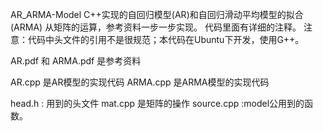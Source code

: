 AR_ARMA-Model
C++实现的自回归模型(AR)和自回归滑动平均模型的拟合(ARMA)
从矩阵的运算，参考资料一步一步实现。
代码里面有详细的注释。
注意：代码中头文件的引用不是很规范；本代码在Ubuntu下开发，使用G++。


AR.pdf 和 ARMA.pdf 是参考资料

AR.cpp 是AR模型的实现代码
ARMA.cpp 是ARMA模型的实现代码

head.h : 用到的头文件
mat.cpp 是矩阵的操作
source.cpp :model公用到的函数。

